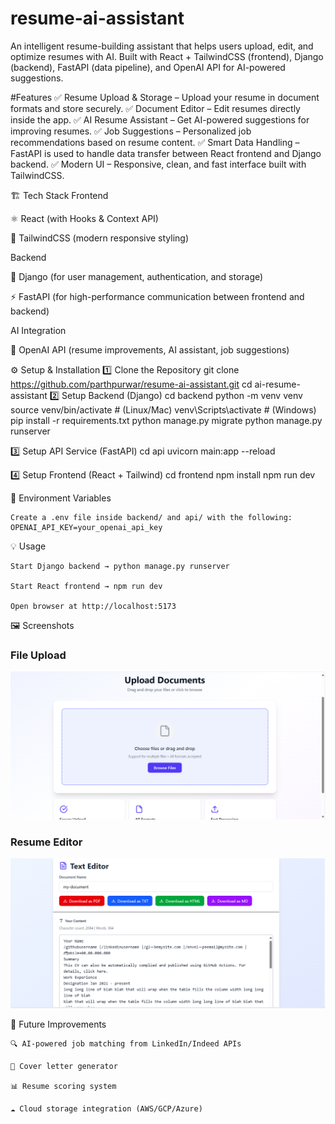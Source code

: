 # resume-ai-assistant
An intelligent resume-building assistant that helps users upload, edit, and optimize resumes with AI.
Built with React + TailwindCSS (frontend), Django (backend), FastAPI (data pipeline), and OpenAI API for AI-powered suggestions.

#Features
✅ Resume Upload & Storage – Upload your resume in document formats and store securely.
✅ Document Editor – Edit resumes directly inside the app.
✅ AI Resume Assistant – Get AI-powered suggestions for improving resumes.
✅ Job Suggestions – Personalized job recommendations based on resume content.
✅ Smart Data Handling – FastAPI is used to handle data transfer between React frontend and Django backend.
✅ Modern UI – Responsive, clean, and fast interface built with TailwindCSS.


🏗️ Tech Stack
Frontend

⚛️ React (with Hooks & Context API)

🎨 TailwindCSS (modern responsive styling)

Backend

🐍 Django (for user management, authentication, and storage)

⚡ FastAPI (for high-performance communication between frontend and backend)

AI Integration

🤖 OpenAI API (resume improvements, AI assistant, job suggestions)

⚙️ Setup & Installation
1️⃣ Clone the Repository
    git clone https://github.com/parthpurwar/resume-ai-assistant.git
    cd ai-resume-assistant
2️⃣ Setup Backend (Django)
    cd backend
    python -m venv venv
    source venv/bin/activate   # (Linux/Mac)
    venv\Scripts\activate      # (Windows)
    pip install -r requirements.txt
    python manage.py migrate
    python manage.py runserver

3️⃣ Setup API Service (FastAPI)
    cd api
    uvicorn main:app --reload

4️⃣ Setup Frontend (React + Tailwind)
    cd frontend
    npm install
    npm run dev

🔑 Environment Variables

    Create a .env file inside backend/ and api/ with the following:
    OPENAI_API_KEY=your_openai_api_key

💡 Usage

    Start Django backend → python manage.py runserver

    Start React frontend → npm run dev

    Open browser at http://localhost:5173

🖼️ Screenshots

### File Upload 
![Homepage](./screenshots/file_upload.png)  

### Resume Editor  
![Resume Editor](./screenshots/ai_text_editor.png)  


📌 Future Improvements

    🔍 AI-powered job matching from LinkedIn/Indeed APIs

    📝 Cover letter generator

    📊 Resume scoring system

    ☁️ Cloud storage integration (AWS/GCP/Azure)
